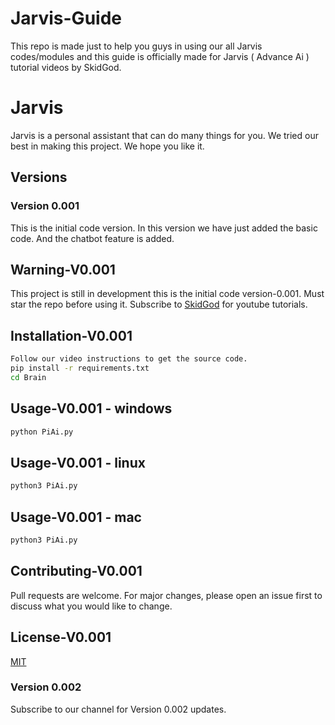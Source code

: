 # Jarvis-Guide
This repo is made just to help you guys in using our all Jarvis codes/modules and this guide is officially made for Jarvis ( Advance Ai ) tutorial videos by SkidGod.
# Jarvis
Jarvis is a personal assistant that can do many things for you.
We tried our best in making this project.
We hope you like it.
## Versions
### Version 0.001
This is the initial code version.
In this version we have just added the basic code.
And the chatbot feature is added.
## Warning-V0.001
This project is still in development this is the initial code version-0.001.
Must star the repo before using it.
Subscribe to [SkidGod](https://www.youtube.com/@skidgod4444) for youtube tutorials.
## Installation-V0.001
```bash
Follow our video instructions to get the source code.
pip install -r requirements.txt
cd Brain
```
## Usage-V0.001 - windows
```bash
python PiAi.py
```
## Usage-V0.001 - linux
```bash
python3 PiAi.py
```
## Usage-V0.001 - mac
```bash
python3 PiAi.py
```
## Contributing-V0.001
Pull requests are welcome. For major changes, please open an issue first to discuss what you would like to change.
## License-V0.001
[MIT](https://choosealicense.com/licenses/mit/)

### Version 0.002
Subscribe to our channel for Version 0.002 updates.
